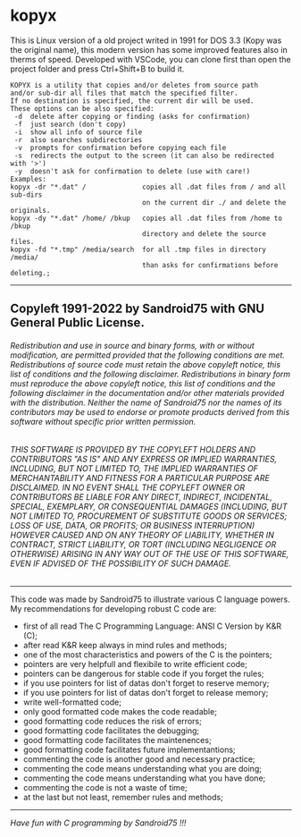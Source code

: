 
# kopyx
This is Linux version of a old project writed in 1991 for DOS 3.3 (Kopy was the original name), this modern version has some improved features also in therms of speed. Developed with VSCode, you can clone first than open the project folder and press Ctrl+Shift+B to build it.

    KOPYX is a utility that copies and/or deletes from source path
    and/or sub-dir all files that match the specified filter.
    If no destination is specified, the current dir will be used.
    These options can be also specified:
     -d  delete after copying or finding (asks for confirmation)
     -f  just search (don't copy)
     -i  show all info of source file
     -r  also searches subdirectories
     -v  prompts for confirmation before copying each file
     -s  redirects the output to the screen (it can also be redirected with '>')
     -y  doesn't ask for confirmation to delete (use with care!)
    Examples:
    kopyx -dr "*.dat" /              copies all .dat files from / and all sub-dirs
                                     on the current dir ./ and delete the originals.
    kopyx -dy "*.dat" /home/ /bkup   copies all .dat files from /home to /bkup
                                     directory and delete the source files.
    kopyx -fd "*.tmp" /media/search  for all .tmp files in directory /media/
                                     than asks for confirmations before deleting.;
***
## Copyleft 1991-2022 by Sandroid75 with GNU General Public License.
###### Redistribution and use in source and binary forms, with or without modification, are permitted provided that the following conditions are met. Redistributions of source code must retain the above copyleft notice, this list of conditions and the following disclaimer. Redistributions in binary form must reproduce the above copyleft notice, this list of conditions and the following disclaimer in the documentation and/or other materials provided with the distribution. Neither the name of Sandroid75 nor the names of its contributors may be used to endorse or promote products derived from this software without specific prior written permission.
###### THIS SOFTWARE IS PROVIDED BY THE COPYLEFT HOLDERS AND CONTRIBUTORS "AS IS" AND ANY EXPRESS OR IMPLIED WARRANTIES, INCLUDING, BUT NOT LIMITED TO, THE IMPLIED WARRANTIES OF MERCHANTABILITY AND FITNESS FOR A PARTICULAR PURPOSE ARE DISCLAIMED. IN NO EVENT SHALL THE COPYLEFT OWNER OR CONTRIBUTORS BE LIABLE FOR ANY DIRECT, INDIRECT, INCIDENTAL, SPECIAL, EXEMPLARY, OR CONSEQUENTIAL DAMAGES (INCLUDING, BUT NOT LIMITED TO, PROCUREMENT OF SUBSTITUTE GOODS OR SERVICES; LOSS OF USE, DATA, OR PROFITS; OR BUSINESS INTERRUPTION) HOWEVER CAUSED AND ON ANY THEORY OF LIABILITY, WHETHER IN CONTRACT, STRICT LIABILITY, OR TORT (INCLUDING NEGLIGENCE OR OTHERWISE) ARISING IN ANY WAY OUT OF THE USE OF THIS SOFTWARE, EVEN IF ADVISED OF THE POSSIBILITY OF SUCH DAMAGE.
***
This code was made by Sandroid75 to illustrate various C language powers.
My recommendations for developing robust C code are:
 - first of all read The C Programming Language: ANSI C Version by K&R (C);
 - after read K&R keep always in mind rules and methods;
 - one of the most characteristics and powers of the C is the pointers;
 - pointers are very helpfull and flexibile to write efficient code;
 - pointers can be dangerous for stable code if you forget the rules;
 - if you use pointers for list of datas don't forget to reserve memory;
 - if you use pointers for list of datas don't forget to release memory;
 - write well-formatted code;
 - only good formatted code makes the code readable;
 - good formatting code reduces the risk of errors;
 - good formatting code facilitates the debugging;
 - good formatting code facilitates the maintenences;
 - good formatting code facilitates future implementantions;
 - commenting the code is another good and necessary practice;
 - commenting the code means understanding what you are doing;
 - commenting the code means understanding what you have done;
 - commenting the code is not a waste of time;
 - at the last but not least, remember rules and methods;

***
_Have fun with C programming by Sandroid75 !!!_
